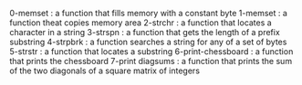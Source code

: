 0-memset : a function that fills memory with a constant byte
1-memset : a function theat copies memory area
2-strchr : a function that locates a character in a string
3-strspn : a function that gets the length of a prefix substring
4-strpbrk : a function searches a string for any of a set of bytes
5-strstr : a function that locates a substring
6-print-chessboard : a function that prints the chessboard
7-print diagsums : a function that prints the sum of the two diagonals of a square matrix of integers
